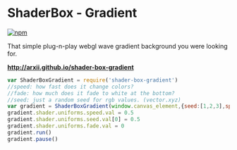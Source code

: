 # ShaderBox - Gradient
[![npm][npm]][npm-url]

That simple plug-n-play webgl wave gradient background you were looking for.

**http://arxii.github.io/shader-box-gradient**



```javascript
var ShaderBoxGradient = require('shader-box-gradient')
//speed: how fast does it change colors?
//fade: how much does it fade to white at the bottom?
//seed: just a random seed for rgb values. (vector.xyz)
var gradient = ShaderBoxGradient(window.canvas_element,{seed:[1,2,3],speed:1.0,fade:1.0})
gradient.shader.uniforms.speed.val = 0.5
gradient.shader.uniforms.seed.val[0] = 0.5
gradient.shader.uniforms.fade.val = 0
gradient.run()
gradient.pause()

```

[npm]: https://img.shields.io/npm/v/shader-box-gradient.svg?style=flat-square
[npm-url]: https://npmjs.com/shader-box-gradient